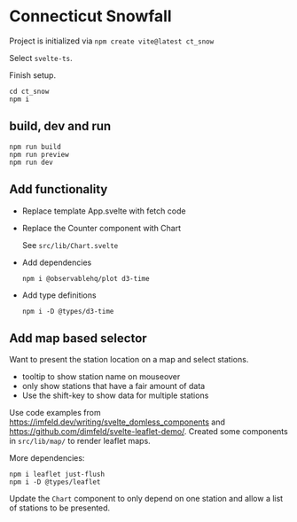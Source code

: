 # Connecticut Snowfall

Project is initialized via `npm create vite@latest ct_snow`

Select `svelte-ts`.

Finish setup.
```
cd ct_snow
npm i
```

## build, dev and run
```
npm run build
npm run preview
npm run dev
```

## Add functionality
* Replace template App.svelte with fetch code
* Replace the Counter component with Chart
    
  See `src/lib/Chart.svelte`
* Add dependencies

  `npm i @observablehq/plot d3-time`
* Add type definitions

  `npm i -D @types/d3-time`

## Add map based selector

Want to present the station location on a map and select stations.

  * tooltip to show station name on mouseover
  * only show stations that have a fair amount of data
  * Use the shift-key to show data for multiple stations 

Use code examples from https://imfeld.dev/writing/svelte_domless_components and https://github.com/dimfeld/svelte-leaflet-demo/.  Created some components in `src/lib/map/` to render leaflet maps.

More dependencies:
```
npm i leaflet just-flush
npm i -D @types/leaflet
```

Update the `Chart` component to only depend on one station and allow a list of stations to be presented.
